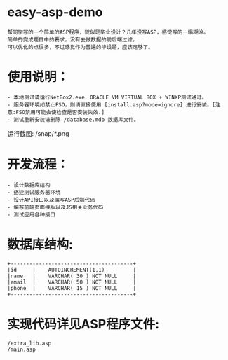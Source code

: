 easy-asp-demo
=============

	帮同学写的一个简单的ASP程序，貌似是毕业设计？几年没写ASP，感觉写的一塌糊涂。
	简单的完成题目中的要求，没有去做数据的前后端过滤。
	可以优化的点很多，不过感觉作为普通的毕设题，应该足够了。

使用说明：
=========
    - 本地测试请运行NetBox2.exe，ORACLE VM VIRTUAL BOX + WINXP测试通过。
    - 服务器环境如禁止FSO，则请直接使用 [install.asp?mode=ignore] 进行安装。[注意:FSO禁用可能会使检查是否安装失效.]
    - 测试重新安装请删除 /database.mdb 数据库文件。

运行截图:
    /snap/*.png

开发流程：
=========
    - 设计数据库结构
    - 搭建测试服务器环境
    - 设计API接口以及编写ASP后端代码
    - 编写前端页面模版以及JS相关业务代码
    - 测试应用各种接口

数据库结构:
==========
    +---------------------------------------+
    |id     |    AUTOINCREMENT(1,1)         |
    |name   |    VARCHAR( 30 ) NOT NULL     |
    |email  |    VARCHAR( 50 ) NOT NULL     |
    |phone  |    VARCHAR( 15 ) NOT NULL     |
    +---------------------------------------+

实现代码详见ASP程序文件:
=======================
    /extra_lib.asp
    /main.asp